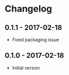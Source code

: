 # Changelog

## 0.1.1 - 2017-02-18

* Fixed packaging issue

## 0.1.0 - 2017-02-18

* Initial version
